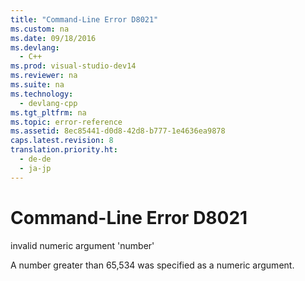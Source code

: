 ```yaml
---
title: "Command-Line Error D8021"
ms.custom: na
ms.date: 09/18/2016
ms.devlang: 
  - C++
ms.prod: visual-studio-dev14
ms.reviewer: na
ms.suite: na
ms.technology: 
  - devlang-cpp
ms.tgt_pltfrm: na
ms.topic: error-reference
ms.assetid: 8ec85441-d0d8-42d8-b777-1e4636ea9878
caps.latest.revision: 8
translation.priority.ht: 
  - de-de
  - ja-jp
---
```

# Command-Line Error D8021
invalid numeric argument 'number'  
  
 A number greater than 65,534 was specified as a numeric argument.